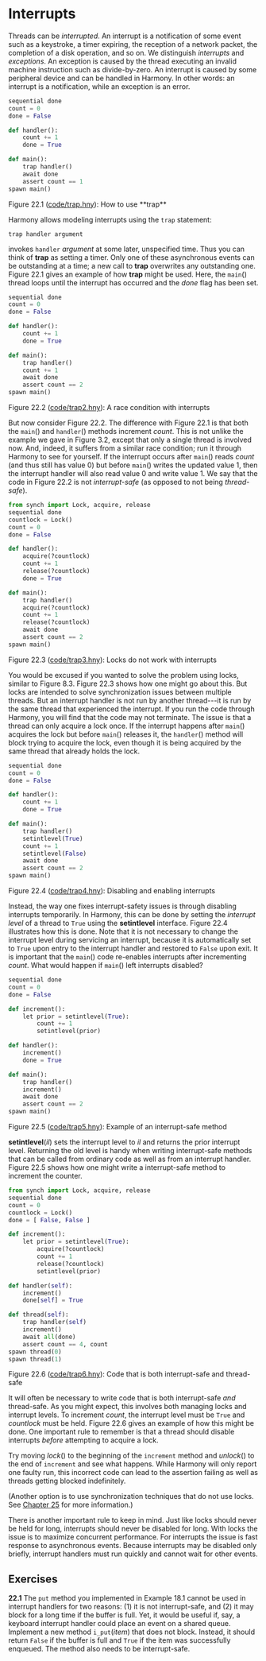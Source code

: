 
# Interrupts 

Threads can be *interrupted*. An interrupt is a notification of some
event such as a keystroke, a timer expiring, the reception of a network
packet, the completion of a disk operation, and so on. We distinguish
*interrupts* and *exceptions*. An exception is caused by the thread
executing an invalid machine instruction such as divide-by-zero. An
interrupt is caused by some peripheral device and can be handled in
Harmony. In other words: an interrupt is a notification, while an
exception is an error.

```python title="trap.hny"
sequential done
count = 0
done = False

def handler():
    count += 1
    done = True

def main():
    trap handler()
    await done
    assert count == 1
spawn main()
```

<figcaption>Figure 22.1 (<a href=https://harmony.cs.cornell.edu/code/trap.hny>code/trap.hny</a>): 
How to use **trap** </figcaption>

Harmony allows modeling interrupts using the `trap` statement:
```
trap handler argument
```
invokes `handler` *argument* at some later, unspecified time. Thus you
can think of **trap** as setting a timer. Only one of these asynchronous
events can be outstanding at a time; a new call to **trap** overwrites
any outstanding one. Figure 22.1 gives an example of how **trap** might
be used. Here, the `main`() thread loops until the interrupt has
occurred and the *done* flag has been set.

```python title="trap2.hny"
sequential done
count = 0
done = False

def handler():
    count += 1
    done = True

def main():
    trap handler()
    count += 1
    await done
    assert count == 2
spawn main()
```

<figcaption>Figure 22.2 (<a href=https://harmony.cs.cornell.edu/code/trap2.hny>code/trap2.hny</a>): 
A race condition with interrupts </figcaption>

But now consider Figure 22.2. The difference with Figure 22.1 is that
both the `main`() and `handler`() methods increment *count*. This is not
unlike the example we gave in Figure 3.2, except that only a single
thread is involved now. And, indeed, it suffers from a similar race
condition; run it through Harmony to see for yourself. If the interrupt
occurs after `main`() reads *count* (and thus still has value 0) but
before `main`() writes the updated value 1, then the interrupt handler
will also read value 0 and write value 1. We say that the code in
Figure 22.2 is not *interrupt-safe* (as opposed to not being
*thread-safe*).

```python title="trap3.hny"
from synch import Lock, acquire, release
sequential done
countlock = Lock()
count = 0
done = False

def handler():
    acquire(?countlock)
    count += 1
    release(?countlock)
    done = True

def main():
    trap handler()
    acquire(?countlock)
    count += 1
    release(?countlock)
    await done
    assert count == 2
spawn main()
```

<figcaption>Figure 22.3 (<a href=https://harmony.cs.cornell.edu/code/trap3.hny>code/trap3.hny</a>): 
Locks do not work with interrupts </figcaption>

You would be excused if you wanted to solve the problem using locks,
similar to Figure 8.3. Figure 22.3 shows how one might go about
this. But locks are intended to solve synchronization issues between
multiple threads. But an interrupt handler is not run by another
thread---it is run by the same thread that experienced the interrupt. If
you run the code through Harmony, you will find that the code may not
terminate. The issue is that a thread can only acquire a lock once. If
the interrupt happens after `main`() acquires the lock but before
`main`() releases it, the `handler`() method will block trying to
acquire the lock, even though it is being acquired by the same thread
that already holds the lock.

```python title="trap4.hny"
sequential done
count = 0
done = False

def handler():
    count += 1
    done = True

def main():
    trap handler()
    setintlevel(True)
    count += 1
    setintlevel(False)
    await done
    assert count == 2
spawn main()
```

<figcaption>Figure 22.4 (<a href=https://harmony.cs.cornell.edu/code/trap4.hny>code/trap4.hny</a>): 
Disabling and enabling interrupts </figcaption>

Instead, the way one fixes interrupt-safety issues is through disabling
interrupts temporarily. In Harmony, this can be done by setting the
*interrupt level* of a thread to `True` using the **setintlevel**
interface. Figure 22.4 illustrates how this is done. Note that it is
not necessary to change the interrupt level during servicing an
interrupt, because it is automatically set to `True` upon entry to the
interrupt handler and restored to `False` upon exit. It is important
that the `main`() code re-enables interrupts after incrementing *count*.
What would happen if `main`() left interrupts disabled?

```python title="trap5.hny"
sequential done
count = 0
done = False

def increment():
    let prior = setintlevel(True):
        count += 1
        setintlevel(prior)

def handler():
    increment()
    done = True

def main():
    trap handler()
    increment()
    await done
    assert count == 2
spawn main()
```

<figcaption>Figure 22.5 (<a href=https://harmony.cs.cornell.edu/code/trap5.hny>code/trap5.hny</a>): 
Example of an interrupt-safe method </figcaption>


**setintlevel**(*il*) sets the interrupt level to *il* and returns the
prior interrupt level. Returning the old level is handy when writing
interrupt-safe methods that can be called from ordinary code as well as
from an interrupt handler. Figure 22.5 shows how one might write a
interrupt-safe method to increment the counter.

```python title="trap6.hny"
from synch import Lock, acquire, release
sequential done
count = 0
countlock = Lock()
done = [ False, False ]

def increment():
    let prior = setintlevel(True):
        acquire(?countlock)
        count += 1
        release(?countlock)
        setintlevel(prior)

def handler(self):
    increment()
    done[self] = True

def thread(self):
    trap handler(self)
    increment()
    await all(done)
    assert count == 4, count
spawn thread(0)
spawn thread(1)
```

<figcaption>Figure 22.6 (<a href=https://harmony.cs.cornell.edu/code/trap6.hny>code/trap6.hny</a>): 
Code that is both interrupt-safe and thread-safe </figcaption>

It will often be necessary to write code that is both interrupt-safe
*and* thread-safe. As you might expect, this involves both managing
locks and interrupt levels. To increment *count*, the interrupt level
must be `True` and *countlock* must be held. Figure 22.6 gives an
example of how this might be done. One important rule to remember is
that a thread should disable interrupts *before* attempting to acquire a
lock.

Try moving *lock*() to the beginning of the `increment` method and
*unlock*() to the end of `increment` and see what happens. While Harmony
will only report one faulty run, this incorrect code can lead to the
assertion failing as well as threads getting blocked indefinitely.

(Another option is to use synchronization techniques that do not use
locks. See [Chapter 25](nonblocking.md) for more information.)

There is another important rule to keep in mind. Just like locks should
never be held for long, interrupts should never be disabled for long.
With locks the issue is to maximize concurrent performance. For
interrupts the issue is fast response to asynchronous events. Because
interrupts may be disabled only briefly, interrupt handlers must run
quickly and cannot wait for other events.

## Exercises 

**22.1** The `put` method you implemented in Example 18.1 cannot be used in
interrupt handlers for two reasons: (1) it is not interrupt-safe, and
(2) it may block for a long time if the buffer is full. Yet, it would be
useful if, say, a keyboard interrupt handler could place an event on a
shared queue. Implement a new method `i_put`(*item*) that does not
block. Instead, it should return `False` if the buffer is full and
`True` if the item was successfully enqueued. The method also needs to
be interrupt-safe.

